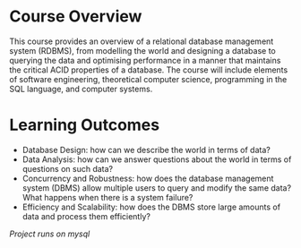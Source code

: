 # Course Overview
This course provides an overview of a relational database management system (RDBMS), from modelling the world and designing a database to querying the data and optimising performance in a manner that maintains the critical ACID properties of a database. 
The course will include elements of software engineering, theoretical computer science, programming in the SQL language, and computer systems.

# Learning Outcomes
* Database Design: how can we describe the world in terms of data?
* Data Analysis: how can we answer questions about the world in terms of questions on such data?
* Concurrency and Robustness: how does the database management system (DBMS) allow multiple users to query and modify the same data? What happens when there is a system failure?
* Efficiency and Scalability: how does the DBMS store large amounts of data and process them efficiently?


*Project runs on mysql*
